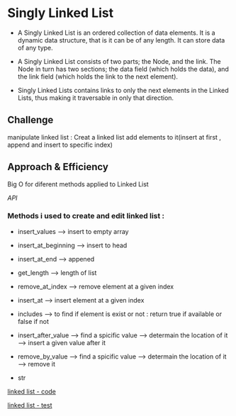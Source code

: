 # Singly Linked List
- A Singly Linked List is an ordered collection of data elements. It is a dynamic data structure, that is it can be of any length. It can store data of any type.

- A Singly Linked List consists of two parts; the Node, and the link. The Node in turn has two sections; the data field (which holds the data), and the link field (which holds the link to the next element).

- Singly Linked Lists contains links to only the next elements in the Linked Lists, thus making it traversable in only that direction.

## Challenge
manipulate linked list : Creat a linked list add elements to it(insert at first , append and insert to specific index)

## Approach & Efficiency
Big O for diferent methods applied to Linked List 

*API*
### Methods i used to create and edit linked list :

- insert_values --> insert to empty array

- insert_at_beginning --> insert to head

- insert_at_end --> appened

- get_length --> length of list

- remove_at_index --> remove element at a given index

- insert_at --> insert element at a given index

- includes --> to find if element is exist or not : return true if available or false if not

- insert_after_value --> find a spicific value --> determain the location of it --> insert a given value after it

- remove_by_value --> find a spicific value --> determain the location of it --> remove it

- str

[linked list - code](./linked_list/linked_list.py)

[linked list - test](./tests/test_linked_list.py)